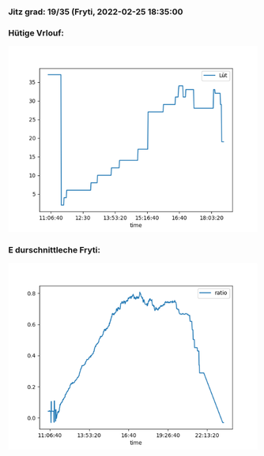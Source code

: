 ### Jitz grad: 19/35 (Fryti, 2022-02-25 18:35:00

### Hütige Vrlouf:
![Graph](Today.png)

### E durschnittleche Fryti:
![Graph](Fryti.png)